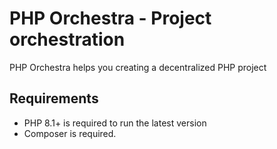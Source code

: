 # PHP Orchestra - Project orchestration

PHP Orchestra helps you creating a decentralized PHP project

## Requirements

- PHP 8.1+ is required to run the latest version
- Composer is required.
